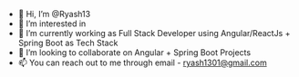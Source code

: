 - 👋 Hi, I’m @Ryash13
- 👀 I’m interested in 
- 🌱 I’m currently working as Full Stack Developer using Angular/ReactJs + Spring Boot as Tech Stack
- 💞️ I’m looking to collaborate on Angular + Spring Boot Projects
- 📫 You can reach out to me through email - ryash1301@gmail.com

<!---
Ryash13/Ryash13 is a ✨ special ✨ repository because its `README.md` (this file) appears on your GitHub profile.
You can click the Preview link to take a look at your changes.
--->
